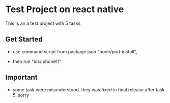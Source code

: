 # Test Project on react native

This is an a test project with 5 tasks

## Get Started

- use command script from package.json "node/pod-install",

- then run "ios/iphone11"

## Important

- some task were misunderstood. they was fixed in final release after task 5. sorry
